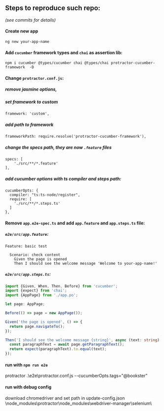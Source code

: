 ## Steps to reproduce such repo:

_(see commits for details)_

#### Create new app
`
ng new your-app-name
`

#### Add `cucumber` framework types and `chai` as assertion lib:
  
```
npm i cucumber @types/cucumber chai @types/chai protractor-cucumber-framework  -D
```

#### Change `protractor.conf.js`:
##### remove jasmine options,
##### set framework to custom
```
framework: 'custom',
```
##### add path to framework
```
frameworkPath: require.resolve('protractor-cucumber-framework'),
```

##### change the specs path, they are now `.feature` files
```
specs: [
    './src/**/*.feature'
],
```
##### add cucumber options with ts compiler and steps path:
```
cucumberOpts: {
  compiler: "ts:ts-node/register",
  require: [
    './src/**/*.steps.ts'
  ]
},
```

#### Remove `app.e2e-spec.ts` and add `app.feature` and `app.steps.ts` file:

##### `e2e/src/app.feature`:
```gherkin
Feature: basic test

  Scenario: check content
    Given the page is opened
    Then I should see the welcome message 'Welcome to your-app-name!'

```

##### `e2e/src/app.steps.ts`:
```typescript
import {Given, When, Then, Before} from 'cucumber';
import {expect} from 'chai';
import {AppPage} from './app.po';

let page: AppPage;

Before(() => page = new AppPage());

Given('the page is opened', () => {
  return page.navigateTo();
});

Then('I should see the welcome message {string}', async (text: string) => {
  const paragraphText = await page.getParagraphText();
  return expect(paragraphText).to.equal(text);
});

```

#### run with `npm run e2e`
protractor .\e2e\protractor.conf.js --cucumberOpts.tags="@bookster"


#### run with debug config
download chromedriver and set path in update-config.json
\node_modules\protractor\node_modules\webdriver-manager\selenium\